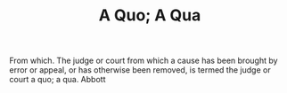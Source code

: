 ---
title: A Quo; A Qua
letter: A
permalink: "/definitions/a-quo-a-qua.html"
body: From which. The judge or court from which a cause has been brought by error
  or appeal, or has otherwise been removed, is termed the judge or court a quo; a
  qua. Abbott
published_at: '2018-07-07'
source: Black's Law Dictionary
layout: post
---